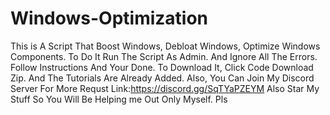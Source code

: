 # Windows-Optimization
This is A Script That Boost Windows, Debloat Windows, Optimize Windows Components. To Do It Run The Script As Admin. And Ignore All The Errors. Follow Instructions And Your Done.  To Download It, Click Code Download Zip. And The Tutorials Are Already Added.
Also, You Can Join My Discord Server For More Requst Link:https://discord.gg/SqTYaPZEYM
Also Star My Stuff So You Will Be Helping me Out Only Myself. Pls 
